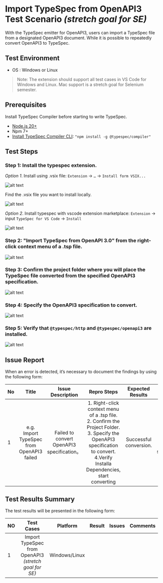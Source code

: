 # Import TypeSpec from OpenAPI3 Test Scenario _(stretch goal for SE)_

With the TypeSpec emitter for OpenAPI3, users can import a TypeSpec file from a designated OpenAPI3 document. While it is possible to repeatedly convert OpenAPI3 to TypeSpec.

## Test Environment

* OS : Windows or Linux

> Note: The extension should support all test cases in VS Code for Windows and Linux. Mac support is a stretch goal for Selenium semester.

## Prerequisites

Install TypeSpec Compiler before starting to write TypeSpec.

* [Node.js 20+](https://nodejs.org/download/)
* Npm 7+
* [Install TypeSpec Compiler CLI](https://typespec.io/docs/): `"npm install -g @typespec/compiler"`

## Test Steps

### Step 1: Install the typespec extension.

_Option 1_. Install using .vsix file: 
   `Extension` -> `…` -> `Install form VSIX...`
   
   ![alt text](./images/InstallTypespec_VSIX.png)

   Find the .vsix file you want to install locally.
   
   ![alt text](./images/InstallTypeSpec_SelectVSIXFileTest.png)

_Option 2_. Install typespec with vscode extension marketplace:
   `Extension` -> input `TypeSpec for VS Code` -> `Install`
   
   ![alt text](./images/InstallTypespec_ExtensionMarketplaceTest01.png)

### Step 2: "Import TypeSpec from OpenAPI 3.0" from the right-click context menu of a .tsp file.

![alt text](./images/TriggerImportTypeSpecfromOpenAPI3.png)

### Step 3: Confirm the project folder where you will place the TypeSpec file converted from the specified OpenAPI3 specification.

![alt text](./images/ImportTypeSpecfromOpenAPI3_ConfirmProjectFolder.png)

### Step 4: Specify the OpenAPI3 specification to convert.

![alt text](./images/ImportTypeSpecfromOpenAPI3_SpecifyOpenAPI3Specification.png)

### Step 5: Verify that `@typespec/http` and `@typespec/openapi3` are installed.

![alt text](./images/ImportTypeSpecfromOpenAPI3_VerifyInstallaDependencies.png)

## Issue Report

When an error is detected, it’s necessary to document the findings by using the following form:

| No | Title | Issue Description | Repro Steps | Expected Results | Actual Results | Comments |
| ---------| :--: | :-: | :--: | :--: | :--: | :--: |
| 1 | e.g. Import TypeSpec from OpenAPI3 failed | Failed to convert OpenAPI3 specification。 | 1. Right-click context menu of a .tsp file. <br> 2. Confirm the Project Folder. <br> 3. Specify the OpenAPI3 specification to convert. <br> 4.Verify Installa Dependencies, start converting  | Successful conversion. | Failed to convert OpenAPI3 specification. | Issue link |

## Test Results Summary

The test results will be presented in the following form:

| NO | Test Cases | Platform | Result | Issues | Comments |
|  --------------- | :-: |:-: | :--: | :--: | :--: |
| 1 | Import TypeSpec from OpenAPI3 _(stretch goal for SE)_ | Windows/Linux |  |  |  |
